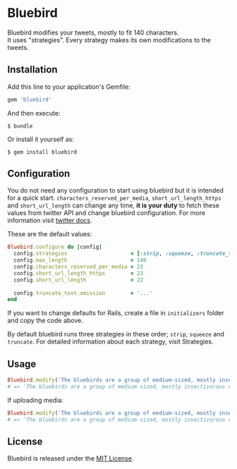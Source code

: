 # Bluebird

Bluebird modifies your tweets, mostly to fit 140 characters.  
It uses "strategies". Every strategy makes its own modifications to the tweets.

## Installation

Add this line to your application's Gemfile:

````ruby
gem 'bluebird'
````

And then execute:

    $ bundle

Or install it yourself as:

    $ gem install bluebird
    
## Configuration

You do not need any configuration to start using bluebird but it is intended  for a quick start. <code>characters_reserved_per_media</code>, <code>short_url_length_https</code> and <code>short_url_length</code> can change any time, **it is your duty** to fetch these values from twitter API and change bluebird configuration. For more information visit [twitter docs](https://dev.twitter.com/docs/api/1.1/get/help/configuration).


These are the default values:

````ruby
Bluebird.configure do |config|
  config.strategies                    = [:strip, :squeeze, :truncate_text]
  config.max_length                    = 140
  config.characters_reserved_per_media = 23
  config.short_url_length_https        = 23
  config.short_url_length              = 22
  
  config.truncate_text.omission        = '...'
end
````

If you want to change defaults for Rails, create a file in <code>initializers</code> folder and copy the code above.  

By default bluebird runs three strategies in these order; <code>strip</code>, <code>squeeze</code> and <code>truncate</code>. For detailed information about each strategy, visit Strategies.

## Usage

````ruby
Bluebird.modify('The bluebirds are a group of medium-sized, mostly insectivorous or omnivorous birds in the genus Sialia of the thrush family (Turdidae). #bluebird #animals')
# => 'The bluebirds are a group of medium-sized, mostly insectivorous or omnivorous birds in the genus Sialia of the thrush ... #bluebird #animals'
````

If uploading media:

````ruby
Bluebird.modify('The bluebirds are a group of medium-sized, mostly insectivorous or omnivorous birds in the genus Sialia of the thrush family (Turdidae). #bluebird #animals', media: true)
# => 'The bluebirds are a group of medium-sized, mostly insectivorous or omnivorous birds in the genu... #bluebird #animals'
````

## License

Bluebird is released under the [MIT License](https://github.com/emrekutlu/bluebird/blob/master/LICENSE.txt).
